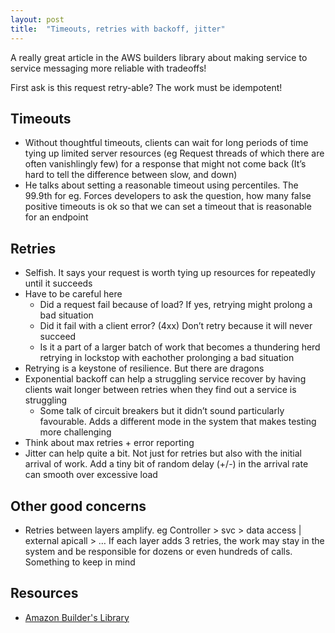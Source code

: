 ```yaml
---
layout: post
title:  "Timeouts, retries with backoff, jitter"
---
```


A really great article in the AWS builders library about making service to service messaging more reliable with tradeoffs!

First ask is this request retry-able? The work must be idempotent!

## Timeouts

* Without thoughtful timeouts, clients can wait for long periods of time tying up limited server resources (eg Request threads of which there are often vanishlingly few) for a response that might not come back (It’s hard to tell the difference between slow, and down)
* He talks about setting a reasonable timeout using percentiles. The 99.9th for eg. Forces developers to ask the question, how many false positive timeouts is ok so that we can set a timeout that is reasonable for an endpoint

## Retries

* Selfish. It says your request is worth tying up resources for repeatedly until it succeeds 
* Have to be careful here 
  * Did a request fail because of load? If yes, retrying might prolong a bad situation 
  * Did it fail with a client error? (4xx) Don’t retry because it will never succeed 
  * Is it a part of a larger batch of work that becomes a thundering herd retrying in lockstop with eachother prolonging a bad situation 
* Retrying is a keystone of resilience. But there are dragons 
* Exponential backoff can help a struggling service recover by having clients wait longer between retries when they find out a service is struggling 
  * Some talk of circuit breakers but it didn’t sound particularly favourable. Adds a different mode in the system that makes testing more challenging 
* Think about max retries + error reporting 
* Jitter can help quite a bit. Not just for retries but also with the initial arrival of work. Add a tiny bit of random delay (+/-) in the arrival rate can smooth over excessive load

## Other good concerns

* Retries between layers amplify. eg Controller > svc > data access | external apicall > … If each layer adds 3 retries, the work may stay in the system and be responsible for dozens or even hundreds of calls. Something to keep in mind

## Resources

* [Amazon Builder's Library](https://aws.amazon.com/builders-library/timeouts-retries-and-backoff-with-jitter/?did=ba_card&trk=ba_card)
